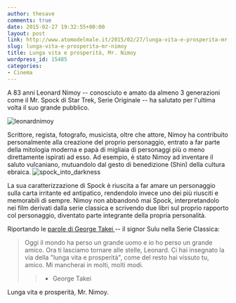 ```yaml
---
author: thesave
comments: true
date: 2015-02-27 19:32:55+00:00
layout: post
link: http://www.atomodelmale.it/2015/02/27/lunga-vita-e-prosperita-mr-nimoy/
slug: lunga-vita-e-prosperita-mr-nimoy
title: Lunga vita e prosperità, Mr. Nimoy
wordpress_id: 15485
categories:
- Cinema
---
```


A 83 anni Leonard Nimoy -- conosciuto e amato da almeno 3 generazioni come il Mr. Spock di Star Trek, Serie Originale -- ha salutato per l'ultima volta il suo grande pubblico.

![leonardnimoy](http://www.atomodelmale.it/wp-content/uploads/2015/02/leonardnimoy.jpg)

Scrittore, regista, fotografo, musicista, oltre che attore, Nimoy ha contribuito personalmente alla creazione del proprio personaggio, entrato a far parte della mitologia moderna e papà di migliaia di personaggi più o meno direttamente ispirati ad esso. Ad esempio, è stato Nimoy ad inventare il saluto vulcaniano, mutuandolo dal gesto di benedizione (Shin) della cultura ebraica. ![spock_into_darkness](http://www.atomodelmale.it/wp-content/uploads/2015/02/spock_into_darkness.jpg)

La sua caratterizzazione di Spock è riuscita a far amare un personaggio sulla carta irritante ed antipatico, rendendolo invece uno dei più riusciti e memorabili di sempre. Nimoy non abbandonò mai Spock, interpretandolo nei film derivati dalla serie classica e scrivendo due libri sul proprio rapporto col personaggio, diventato parte integrante della propria personalità.

Riportando le [parole di George Takei ](https://www.facebook.com/georgehtakei/posts/1190658640963587)-- il signor Sulu nella Serie Classica:



<blockquote>Oggi il mondo ha perso un grande uomo e io ho perso un grande amico. Ora ti lasciamo tornare alle stelle, Leonard. Ci hai insegnato la via della "lunga vita e prosperità", come del resto hai vissuto tu, amico. Mi mancherai in molti, molti modi.

> 
> - George Takei
> 
> 
</blockquote>



Lunga vita e prosperità, Mr. Nimoy.

